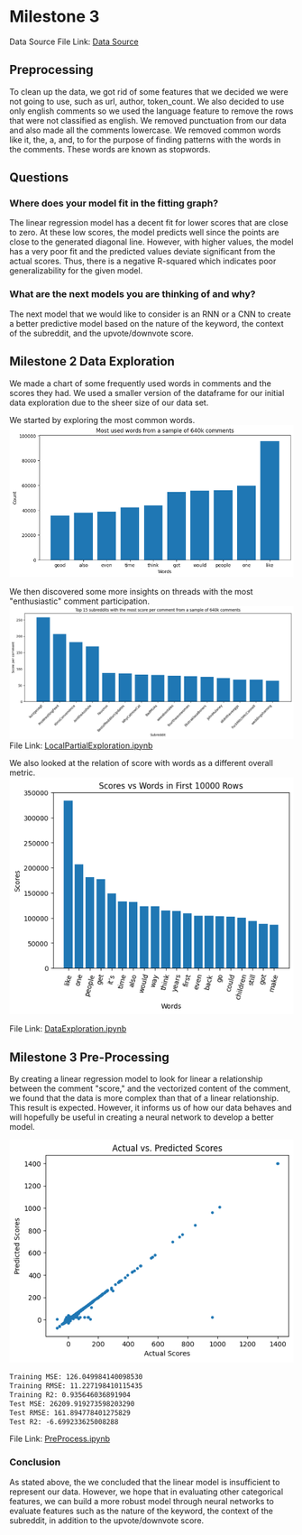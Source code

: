 # Milestone 3
Data Source File Link: [Data Source](https://huggingface.co/datasets/OpenCo7/UpVoteWeb)
## Preprocessing
To clean up the data, we got rid of some features that we decided we were not going to use, such as url, author, token_count.
We also decided to use only english comments so we used the language feature to remove the rows that were not classified as english.
We removed punctuation from our data and also made all the comments lowercase. 
We removed common words like it, the, a, and, to for the purpose of finding patterns with the words in the comments. These words are known as stopwords.

## Questions
### Where does your model fit in the fitting graph?
The linear regression model has a decent fit for lower scores that are close to zero. At these low scores, the model predicts well since the points are close to the generated diagonal line. However, with higher values, the model has a very poor fit and the predicted values deviate significant from the actual scores. Thus, there is a negative R-squared which indicates poor generalizability for the given model.

### What are the next models you are thinking of and why?
The next model that we would like to consider is an RNN or a CNN to create a better predictive model based on the nature of the keyword, the context of the subreddit, and the upvote/downvote score.


## Milestone 2 Data Exploration
We made a chart of some frequently used words in comments and the scores they had. We used a smaller version of the dataframe for our initial data exploration due to the sheer size of our data set.

We started by exploring the most common words.
![word_freq](DataCleaning/graphs/word_frequencies_from_640k_samples.png)

We then discovered some more insights on threads with the most "enthusiastic" comment participation.
![score_per_comment](DataCleaning/graphs/score_per_comment_by_subreddit_from_640k_samples.png)
File Link: [LocalPartialExploration.ipynb](DataCleaning\LocalPartialExploration.ipynb)

We also looked at the relation of score with words as a different overall metric.
![score_and_words](DataCleaning/graphs/score_and_words.png)

File Link: [DataExploration.ipynb](DataCleaning\DataExploration.ipynb)


## Milestone 3 Pre-Processing
By creating a linear regression model to look for linear a relationship between the comment "score," and the vectorized content of the comment, we found that the data is more complex than that of a linear relationship. This result is expected. However, it informs us of how our data behaves and will hopefully be useful in creating a neural network to develop a better model.

![actual_and_predicted_score](DataCleaning\graphs\actual_and_predicted_score.png)

```
Training MSE: 126.049984140098530
Training RMSE: 11.227198410115435
Training R2: 0.935646036891904
Test MSE: 26209.919273598203290
Test RMSE: 161.894778401275829
Test R2: -6.699233625008288
```

File Link: [PreProcess.ipynb](Pre_Processing\PreProcess.ipynb)

### Conclusion
As stated above, the we concluded that the linear model is insufficient to represent our data. However, we hope that in evaluating other categorical features, we can build a more robust model through neural networks to evaluate features such as the nature of the keyword, the context of the subreddit, in addition to the upvote/downvote score.
